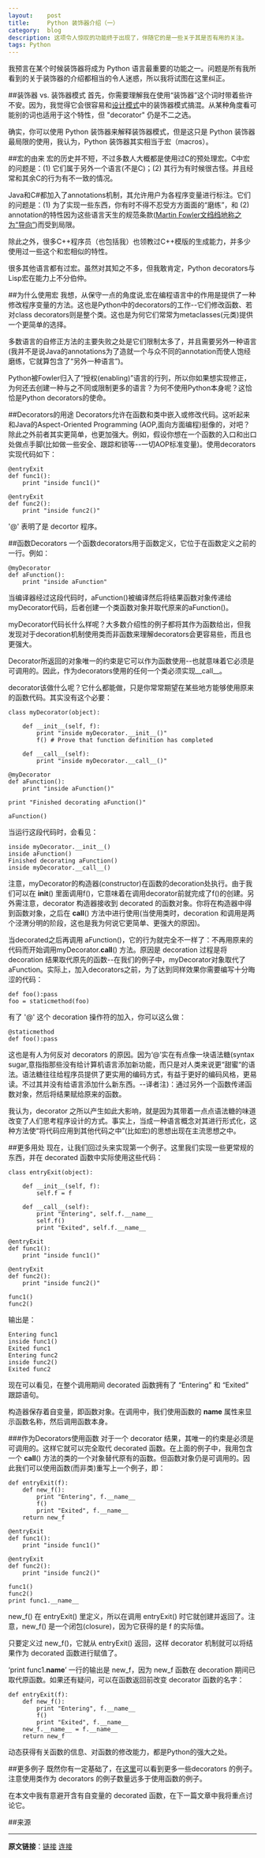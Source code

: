 ```yaml
---
layout:    post
title:     Python 装饰器介绍（一）
category:  blog
description: 这项令人惊叹的功能终于出现了，伴随它的是一些关于其是否有用的关注。
tags: Python
---
```


我预言在某个时候装饰器将成为 Python 语言最重要的功能之一。问题是所有我所看到的关于装饰器的介绍都相当的令人迷惑，所以我将试图在这里纠正。


##装饰器 vs. 装饰器模式
首先，你需要理解我在使用“装饰器”这个词时带着些许不安。因为，我觉得它会很容易和[设计模式](http://www.amazon.com/gp/product/0201633612/ref=ase_bruceeckelA/)中的装饰器模式搞混。从某种角度看可能别的词也适用于这个特性，但 "decorator" 仍是不二之选。

确实，你可以使用 Python 装饰器来解释装饰器模式，但是这只是 Python 装饰器最局限的使用，我认为，Python 装饰器其实相当于宏（macros）。


##宏的由来
宏的历史并不短，不过多数人大概都是使用过C的预处理宏。C中宏的问题是：(1) 它们属于另外一个语言(不是C)；(2) 其行为有时候很古怪。并且经常和其余C的行为有不一致的情况。

Java和C#都加入了annotations机制，其允许用户为各程序变量进行标注。它们的问题是：(1) 为了实现一些东西，你有时不得不忍受方方面面的“磨练”，和 (2) annotation的特性因为这些语言天生的规范条款([Martin Fowler文绉绉地称之为“导向”](http://martinfowler.com/bliki/SoftwareDevelopmentAttitude.html))而受到局限。

除此之外，很多C++程序员（也包括我）也领教过C++模版的生成能力，并多少使用过一些这个和宏相似的特性。

很多其他语言都有过宏。虽然对其知之不多，但我敢肯定，Python decorators与Lisp宏在能力上不分伯仲。


##为什么使用宏
我想，从保守一点的角度说,宏在编程语言中的作用是提供了一种修改程序变量的方法。这也是Python中的decorators的工作--它们修改函数、若对class decorators则是整个类。这也是为何它们常常为metaclasses(元类)提供一个更简单的选择。

多数语言的自修正方法的主要失败之处是它们限制太多了，并且需要另外一种语言(我并不是说Java的annotations为了造就一个与众不同的annotation而使人饱经磨练，它就算包含了“另外一种语言”)。

Python被Fowler归入了“授权(enabling)”语言的行列，所以你如果想实现修正，为何还去创建一种与之不同或限制更多的语言？为何不使用Python本身呢？这恰恰是Python decorators的使命。


##Decorators的用途
Decorators允许在函数和类中嵌入或修改代码。这听起来和Java的Aspect-Oriented Programming (AOP,面向方面编程)挺像的，对吧？除此之外前者其实更简单，也更加强大。例如，假设你想在一个函数的入口和出口处做点手脚(比如做一些安全、跟踪和锁等--一切AOP标准变量)。使用decorators实现代码如下：

	@entryExit
	def func1():
		print "inside func1()"
	
	@entryExit
	def func2():
		print "inside func2()"

'@' 表明了是 decortor 程序。


##函数Decorators
一个函数decorators用于函数定义，它位于在函数定义之前的一行。例如：
	
	@myDecorator
	def aFunction():
		print "inside aFunction"

当编译器经过这段代码时，aFunction()被编译然后将结果函数对象传递给myDecorator代码，后者创建一个类函数对象并取代原来的aFunction()。

myDecorator代码长什么样呢？大多数介绍性的例子都将其作为函数给出，但我发现对于decoration机制使用类而非函数来理解decorators会更容易些，而且也更强大。

Decorator所返回的对象唯一的约束是它可以作为函数使用--也就意味着它必须是可调用的。因此，作为decorators使用的任何一个类必须实现__call__。

decorator该做什么呢？它什么都能做，只是你常常期望在某些地方能够使用原来的函数代码。其实没有这个必要：

	class myDecorator(object):
 	
    	def __init__(self, f):
        	print "inside myDecorator.__init__()"
        	f() # Prove that function definition has completed
 
	    def __call__(self):
    	    print "inside myDecorator.__call__()"
 
	@myDecorator
	def aFunction():
    	print "inside aFunction()"
 
	print "Finished decorating aFunction()"
 
	aFunction()

当运行这段代码时，会看见：

	inside myDecorator.__init__()
	inside aFunction()
	Finished decorating aFunction()
	inside myDecorator.__call__()

注意，myDecorator的构造器(constructor)在函数的decoration处执行。由于我们可以在 __init__() 里面调用f()，它意味着在调用decorator前就完成了f()的创建。另外需注意，decorator 构造器接收到 decorated 的函数对象。你将在构造器中得到函数对象，之后在 __call__() 方法中进行使用(当使用类时，decoration 和调用是两个泾渭分明的阶段，这也是我为何说它更简单、更强大的原因)。

当decorated之后再调用 aFunction()，它的行为就完全不一样了：不再用原来的代码而开始调用myDecorator.__call__() 方法。原因是 decoration 过程是将 decoration 结果取代原先的函数--在我们的例子中，myDecorator对象取代了aFunction。实际上，加入decorators之前，为了达到同样效果你需要编写十分晦涩的代码：

	def foo():pass
	foo = staticmethod(foo)
	
有了 '@' 这个 decoration 操作符的加入，你可以这么做：

	@staticmethod
	def foo():pass

这也是有人为何反对 decorators 的原因。因为‘@’实在有点像一块语法糖(syntax sugar,意指指那些没有给计算机语言添加新功能，而只是对人类来说更“甜蜜“的语法。语法糖往往给程序员提供了更实用的编码方式，有益于更好的编码风格，更易读。不过其并没有给语言添加什么新东西。--译者注)：通过另外一个函数传递函数对象，然后将结果赋给原来的函数。

我认为，decorator 之所以产生如此大影响，就是因为其带着一点点语法糖的味道改变了人们思考程序设计的方式。事实上，当成一种语言概念对其进行形式化，这种方法使“将代码应用到其他代码之中”(比如宏)的思想出现在主流思想之中。


##更多用处
现在，让我们回过头来实现第一个例子。这里我们实现一些更常规的东西，并在 decorated 函数中实际使用这些代码：

	class entryExit(object):
 
    	def __init__(self, f):
        	self.f = f
 
	    def __call__(self):
    	    print "Entering", self.f.__name__
        	self.f()
        	print "Exited", self.f.__name__
 
	@entryExit
	def func1():
    	print "inside func1()"
 
	@entryExit
	def func2():
    	print "inside func2()"
 
	func1()
	func2()

输出是：

	Entering func1
	inside func1()
	Exited func1
	Entering func2
	inside func2()
	Exited func2

现在可以看见，在整个调用期间 decorated 函数拥有了 “Entering” 和 “Exited” 跟踪语句。

构造器保存着自变量，即函数对象。在调用中，我们使用函数的 __name__ 属性来显示函数名称，然后调用函数本身。


###作为Decorators使用函数
对于一个 decorator 结果，其唯一的约束是必须是可调用的。这样它就可以完全取代 decorated 函数。在上面的例子中，我用包含一个 __call__() 方法的类的一个对象替代原有的函数。但函数对象仍是可调用的。因此我们可以使用函数(而非类)重写上一个例子，即：

	def entryExit(f):
    	def new_f():
        	print "Entering", f.__name__
       	 	f()
        	print "Exited", f.__name__
	    return new_f
 
	@entryExit
	def func1():
    	print "inside func1()"
 
	@entryExit
	def func2():
    	print "inside func2()"
 
	func1()
	func2()
	print func1.__name__

new_f() 在 entryExit() 里定义，所以在调用 entryExit() 时它就创建并返回了。注意，new_f() 是一个闭包(closure)，因为它获得的是 f 的实际值。

只要定义过 new_f()，它就从 entryExit() 返回，这样 decorator 机制就可以将结果作为 decorated 函数进行赋值了。

‘print func1.__name__’ 一行的输出是 new_f，因为 new_f 函数在 decoration 期间已取代原函数。如果还有疑问，可以在函数返回前改变 decorator 函数的名字：

	def entryExit(f):
    	def new_f():
        	print "Entering", f.__name__
        	f()
        	print "Exited", f.__name__
    	new_f.__name__ = f.__name__
    	return new_f

动态获得有关函数的信息、对函数的修改能力，都是Python的强大之处。


##更多例子
既然你有一定基础了，在[这里](http://wiki.python.org/moin/PythonDecoratorLibrary)可以看到更多一些decorators 的例子。注意使用类作为 decorators 的例子数量远多于使用函数的例子。

在本文中我有意避开含有自变量的 decorated 函数，在下一篇文章中我将重点讨论它。

##来源

---

**原文链接**：[链接](http://www.artima.com/weblogs/viewpost.jsp?thread=240808)
[连接](http://blog.csdn.net/beckel/article/details/3585352)
